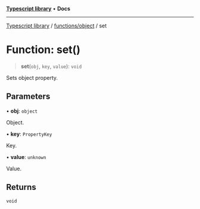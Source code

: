 [**Typescript library**](../../../index.md) • **Docs**

***

[Typescript library](../../../modules.md) / [functions/object](../index.md) / set

# Function: set()

> **set**(`obj`, `key`, `value`): `void`

Sets object property.

## Parameters

• **obj**: `object`

Object.

• **key**: `PropertyKey`

Key.

• **value**: `unknown`

Value.

## Returns

`void`
